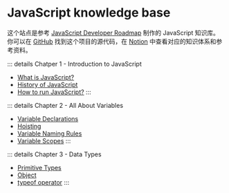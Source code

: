 <!-- ---
# https://vitepress.dev/reference/default-theme-home-page
layout: home

hero:
  name: "JavaScript knowledge base"
  text: "placeholder..."
  tagline: My great project tagline
  actions:
    - theme: brand
      text: Markdown Examples
      link: /markdown-examples
    - theme: alt
      text: API Examples
      link: /api-examples

features:
  - title: Feature A
    details: Lorem ipsum dolor sit amet, consectetur adipiscing elit
  - title: Feature B
    details: Lorem ipsum dolor sit amet, consectetur adipiscing elit
  - title: Feature C
    details: Lorem ipsum dolor sit amet, consectetur adipiscing elit
--- -->

# JavaScript knowledge base

这个站点是参考 [JavaScript Developer Roadmap](https://roadmap.sh/javascript) 制作的 JavaScript 知识库。你可以在 [GitHub](https://github.com/m03uk1/javascript-knowledge-base/) 找到这个项目的源代码，在 [Notion](https://m03uk1.notion.site/JavaScript-81ba996ec3b4418185d9442a347aa24a) 中查看对应的知识体系和参考资料。

::: details Chatper 1 - Introduction to JavaScript

* [What is JavaScript?](./01-introduction-to-java-script/01-what-is-java-script)
* [History of JavaScript](./01-introduction-to-java-script/02-history-of-java-script)
* [How to run JavaScript?](./01-introduction-to-java-script/03-how-to-run-java-script)
:::

::: details Chapter 2 - All About Variables

* [Variable Declarations](./02-all-about-variables/01-variable-declarations)
* [Hoisting](./02-all-about-variables/02-hoisting)
* [Variable Naming Rules](./02-all-about-variables/03-variable-naming-rules)
* [Variable Scopes](./02-all-about-variables/04-variable-scopes)
:::

::: details Chapter 3 - Data Types

* [Primitive Types](./03-data-types/01-primitive-types)
* [Object](./03-data-types/02-object)
* [typeof operator](./03-data-types/03-typeof-operator)
:::
